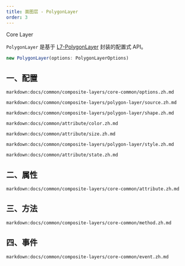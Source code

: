 ```yaml
---
title: 面图层 - PolygonLayer
order: 3
---
```


<tag color="blue" text="Core Layer">Core Layer</tag>

`PolygonLayer` 是基于 [L7-PolygonLayer](https://l7.antv.vision/zh/docs/api/polygon_layer/polygonlayer) 封装的配置式 API。

```ts
new PolygonLayer(options: PolygonLayerOptions)
```

## 一、配置

`markdown:docs/common/composite-layers/core-common/options.zh.md`

`markdown:docs/common/composite-layers/polygon-layer/source.zh.md`

`markdown:docs/common/composite-layers/polygon-layer/shape.zh.md`

`markdown:docs/common/attribute/color.zh.md`

`markdown:docs/common/attribute/size.zh.md`

`markdown:docs/common/composite-layers/polygon-layer/style.zh.md`

`markdown:docs/common/attribute/state.zh.md`

## 二、属性

`markdown:docs/common/composite-layers/core-common/attribute.zh.md`

## 三、方法

`markdown:docs/common/composite-layers/core-common/method.zh.md`

## 四、事件

`markdown:docs/common/composite-layers/core-common/event.zh.md`
